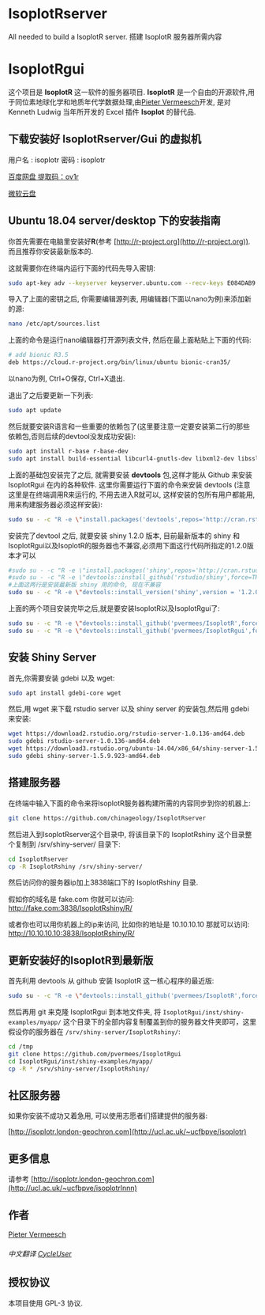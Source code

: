 # IsoplotRserver
All needed to build a IsoplotR server. 搭建 IsoplotR 服务器所需内容
# IsoplotRgui

这个项目是 **IsoplotR** 这一软件的服务器项目. **IsoplotR** 是一个自由的开源软件,用于同位素地球化学和地质年代学数据处理,由[Pieter Vermeesch](http://ucl.ac.uk/~ucfbpve)开发, 是对 Kenneth Ludwig 当年所开发的 Excel 插件 **Isoplot** 的替代品. 


## 下载安装好 IsoplotRserver/Gui 的虚拟机

用户名 : isoplotr
密码 : isoplotr

[百度网盘 提取码：ov1r ](https://pan.baidu.com/s/1sAIgA9WT3z-aHrb2LMG6Ww)

[微软云盘](https://1drv.ms/f/s!AnIw_Lqr4g5tgTlWR0P4WgjYwef8)

## Ubuntu 18.04 server/desktop 下的安装指南

你首先需要在电脑里安装好**R**(参考
[http://r-project.org](http://r-project.org)). 而且推荐你安装最新版本的.

这就需要你在终端内运行下面的代码先导入密钥:
```Bash
sudo apt-key adv --keyserver keyserver.ubuntu.com --recv-keys E084DAB9
```

导入了上面的密钥之后, 你需要编辑源列表, 用编辑器(下面以nano为例)来添加新的源:
```Bash
nano /etc/apt/sources.list
```
上面的命令是运行nano编辑器打开源列表文件, 然后在最上面粘贴上下面的代码:
```Bash
# add bionic R3.5
deb https://cloud.r-project.org/bin/linux/ubuntu bionic-cran35/
```

以nano为例, Ctrl+O保存, Ctrl+X退出.

退出了之后要更新一下列表:

```Bash
sudo apt update
```

然后就要安装R语言和一些重要的依赖包了(这里要注意一定要安装第二行的那些依赖包,否则后续的devtool没发成功安装):
```Bash
sudo apt install r-base r-base-dev
sudo apt install build-essential libcurl4-gnutls-dev libxml2-dev libssl-dev gdebi git
```
上面的基础包安装完了之后, 就需要安装 **devtools** 包,这样才能从 Github 来安装 IsoplotRgui 在内的各种软件.
这里你需要运行下面的命令来安装 devtools (注意这里是在终端调用R来运行的, 不用去进入R就可以, 这样安装的包所有用户都能用,用来构建服务器必须这样安装):

```Bash
sudo su - -c "R -e \"install.packages('devtools',repos='http://cran.rstudio.com/')\""
```


安装完了devtool 之后, 就要安装 shiny 1.2.0 版本, 目前最新版本的 shiny 和IsoplotRgui以及IsoplotR的服务器也不兼容,必须用下面这行代码所指定的1.2.0版本才可以
```Bash
#sudo su - -c "R -e \"install.packages('shiny',repos='http://cran.rstudio.com/')\""
#sudo su - -c "R -e \"devtools::install_github('rstudio/shiny',force=TRUE)\""
#上面这两行是安装最新版 shiny 用的命令, 现在不兼容
sudo su - -c "R -e \"devtools::install_version('shiny',version = '1.2.0', repos = 'http://cran.rstudio.com/')\""
```

上面的两个项目安装完毕之后,就是要安装IsoplotR以及IsoplotRgui了:
```Bash
sudo su - -c "R -e \"devtools::install_github('pvermees/IsoplotR',force=TRUE)\""
sudo su - -c "R -e \"devtools::install_github('pvermees/IsoplotRgui',force=TRUE)\""
```

## 安装 Shiny Server

首先,你需要安装 gdebi 以及 wget:
```Bash
sudo apt install gdebi-core wget
```

然后,用 wget 来下载 rstudio server 以及 shiny server 的安装包,然后用 gdebi 来安装:
```Bash
wget https://download2.rstudio.org/rstudio-server-1.0.136-amd64.deb
sudo gdebi rstudio-server-1.0.136-amd64.deb
wget https://download3.rstudio.org/ubuntu-14.04/x86_64/shiny-server-1.5.9.923-amd64.deb
sudo gdebi shiny-server-1.5.9.923-amd64.deb
```

## 搭建服务器


在终端中输入下面的命令来将IsoplotR服务器构建所需的内容同步到你的机器上:

```Bash
git clone https://github.com/chinageology/IsoplotRserver
```

然后进入到IsoplotRserver这个目录中, 将该目录下的 IsoplotRshiny 这个目录整个复制到 /srv/shiny-server/ 目录下:

```Bash
cd IsoplotRserver
cp -R IsoplotRshiny /srv/shiny-server/
```

然后访问你的服务器ip加上3838端口下的 IsoplotRshiny 目录.

假如你的域名是 fake.com
你就可以访问:  http://fake.com:3838/IsoplotRshiny/R/

或者你也可以用你机器上的ip来访问, 比如你的地址是 10.10.10.10
那就可以访问: http://10.10.10.10:3838/IsoplotRshiny/R/



## 更新安装好的IsoplotR到最新版


首先利用 devtools 从 github 安装 IsoplotR 这一核心程序的最近版:
```Bash
sudo su - -c "R -e \"devtools::install_github('pvermees/IsoplotR',force=TRUE)\""
```

然后再用 git 来克隆 IsoplotRgui 到本地文件夹, 将 `IsoplotRgui/inst/shiny-examples/myapp/` 这个目录下的全部内容复制覆盖到你的服务器文件夹即可，这里假设你的服务器在 `/srv/shiny-server/IsoplotRshiny/`:
```Bash
cd /tmp
git clone https://github.com/pvermees/IsoplotRgui
cd IsoplotRgui/inst/shiny-examples/myapp/
cp -R * /srv/shiny-server/IsoplotRshiny/
```


## 社区服务器


如果你安装不成功又着急用, 可以使用志愿者们搭建提供的服务器:

[http://isoplotr.london-geochron.com](http://ucl.ac.uk/~ucfbpve/isoplotr)

## 更多信息

请参考 [http://isoplotr.london-geochron.com](http://ucl.ac.uk/~ucfbpve/isoplotrlnnn)

## 作者

[Pieter Vermeesch](http://ucl.ac.uk/~ucfbpve)

###### 中文翻译  [CycleUser](https://www.zhihu.com/people/cycleuser/columns)

## 授权协议

本项目使用 GPL-3 协议.
